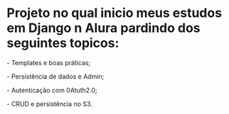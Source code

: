 <h1>Projeto no qual inicio meus estudos em Django n Alura pardindo dos seguintes topicos:</h1>
<p>  - Templates e boas práticas;</p>
<p>  - Persistência de dados e Admin;</p>
<p>  - Autenticação com 0Atuth2.0;</p>
<p>  - CRUD e persistência no S3.</p>
